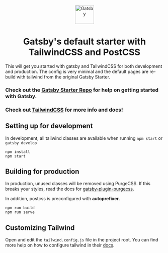 <p align="center">
  <a href="https://www.gatsbyjs.org">
    <img alt="Gatsby" src="https://www.gatsbyjs.org/monogram.svg" width="60" />
  </a>
</p>
<h1 align="center">
  Gatsby's default starter with TailwindCSS and PostCSS
</h1>

This will get you started with gatsby and TailwindCSS for both development and production. The config is very minimal and the default pages are re-build with tailwind from the original Gatsby Starter.

### Check out the **[Gatsby Starter Repo](https://github.com/gatsbyjs/gatsby-starter-default)** for help on getting started with Gatsby.

### Check out [TailwindCSS](https://tailwindcss.com/) for more info and docs!


## Setting up for development

In development, all tailwind classes are available when running `npm start` or `gatsby develop`
```shell
npm install
npm start
```

## Building for production

In production, unused classes will be removed using PurgeCSS. If this breaks
your styles, read the docs for [gatsby-plugin-purgecss](https://www.gatsbyjs.org/packages/gatsby-plugin-purgecss/).

In addition, postcss is preconfigured with **autoprefixer**.
```shell
npm run build
npm run serve
```

## Customizing Tailwind

Open and edit the `tailwind.config.js` file in the project root.
You can find more help on how to configure tailwind in their [docs](https://tailwindcss.com/docs/configuration).

## 
